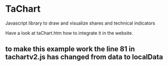 # TaChart
Javascript library to draw and visualize shares and technical indicators

Have a look at taChart.htm how to integrate it in the website.
## to make this example work the line 81 in tachartv2.js has changed from data to localData
